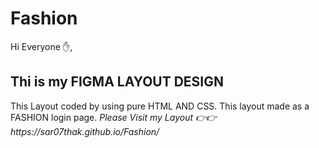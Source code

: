 # Fashion
<P> Hi Everyone ✋,</P>
<h2>Thi is my FIGMA LAYOUT DESIGN </h2>
<p>This Layout coded by using pure HTML AND CSS.
This layout made as a FASHION login page.
<i>Please Visit my Layout 👉👉 https://sar07thak.github.io/Fashion/</i></p>
